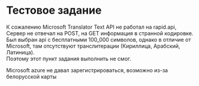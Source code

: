 # Тестовое задание

К сожалению Microsoft Translator Text API не работал на rapid.api,\
Сервер не отвечал на POST, на GET информация в странной кодировке.\
Был выбран api с бесплатными 100_000 символов, однако в отличие от Microsoft, там отсутствуют транслитерации (Кириллица, Арабский, Латиница).\
Поэтому этот пункт задания выполнить не смог.


Microsoft azure не давал зарегистрироваться, возможно из-за белорусской карты